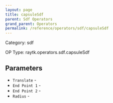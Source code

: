 ```yaml
---
layout: page
title: capsuleSdf
parent: Sdf Operators
grand_parent: Operators
permalink: /reference/operators/sdf/capsuleSdf
---
```


Category: sdf

OP Type: raytk.operators.sdf.capsuleSdf

## Parameters

* `Translate` - 
* `End Point 1` - 
* `End Point 2` - 
* `Radius` -
